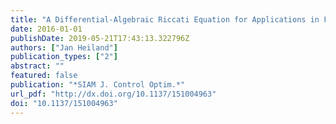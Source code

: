 ```yaml
---
title: "A Differential-Algebraic Riccati Equation for Applications in Flow Control"
date: 2016-01-01
publishDate: 2019-05-21T17:43:13.322796Z
authors: ["Jan Heiland"]
publication_types: ["2"]
abstract: ""
featured: false
publication: "*SIAM J. Control Optim.*"
url_pdf: "http://dx.doi.org/10.1137/151004963"
doi: "10.1137/151004963"
---
```


